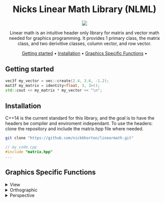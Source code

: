 <div align="center">
  
# Nicks Linear Math Library (NLML)
<img src="{https://img.shields.io/badge/C%2B%2B-00599C?style=for-the-badge&logo=c%2B%2B&logoColor=white}" />

Linear math is an intuitive header only library for matrix and vector math needed for graphics programming. It provides 1 primary class, the matrix class, and two derivitive classes, column vector, and row vector. 

[Getting started](#getting-started) •
[Installation](#installation) •
[Graphics Specific Functions](#graphic-specific-functions) •

</div>

## Getting started

```cpp
vec3f my_vector = vec::create(2.4, 3.6, -1.2);
mat3f my_matrix = identity<float, 3, 3>();
std::cout << my_matrix * my_vector << "\n";
```

## Installation
C++14 is the current standard for this library, and the goal is to have the headers be compiler and enviroment independant. To use the headers: clone the repository and include the matrix.hpp file where needed. 
```sh
git clone "https://github.com/nickbhorton/linearmath.git"
```

```cpp
// my_code.cpp
#include "matrix.hpp"
...
```

## Graphics Specific Functions
<details>
  <summary>View</summary>
</details>
<details>
  <summary>Orthographic</summary>
</details>
<details>
  <summary>Perspective</summary>
</details>
